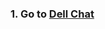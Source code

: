 ### 1. Go to [Dell Chat](http://channels.us.dell.com/netagent/cimlogin.aspx?questid=450CE4EF-9356-4DF9-9C14-6FA2B9989092&portid=1C04B6F2-962D-4DAA-9BDA-D41B92986059&Service_Tag=C2VGFB2)
